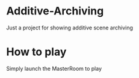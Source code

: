 # Additive-Archiving
Just a project for showing additive scene archiving

# How to play

Simply launch the MasterRoom to play
